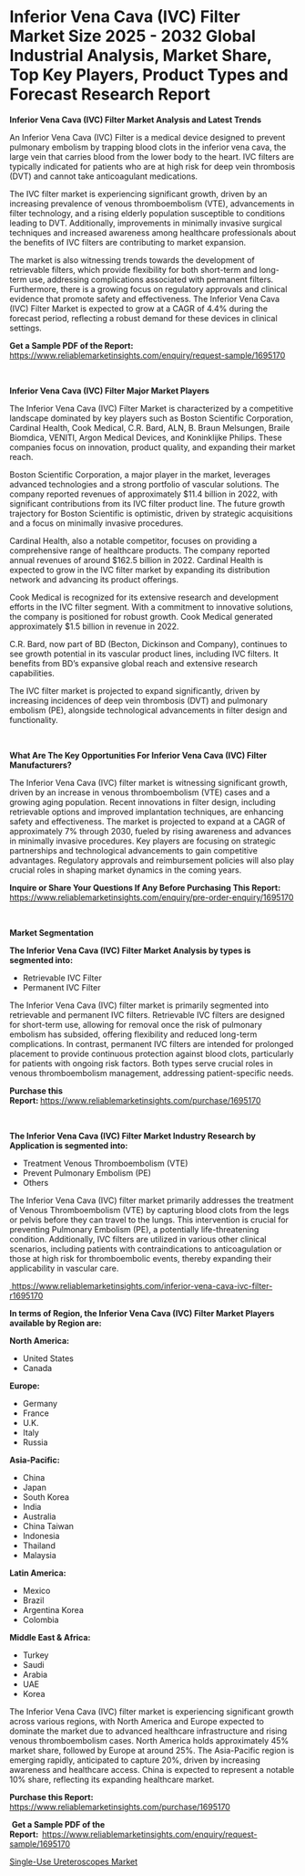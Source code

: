 <p><h1>Inferior Vena Cava (IVC) Filter Market Size 2025 - 2032 Global Industrial Analysis, Market Share, Top Key Players, Product Types and Forecast Research Report</h1></p><p><strong>Inferior Vena Cava (IVC) Filter Market Analysis and Latest Trends</strong></p>
<p><p>An Inferior Vena Cava (IVC) Filter is a medical device designed to prevent pulmonary embolism by trapping blood clots in the inferior vena cava, the large vein that carries blood from the lower body to the heart. IVC filters are typically indicated for patients who are at high risk for deep vein thrombosis (DVT) and cannot take anticoagulant medications.</p><p>The IVC filter market is experiencing significant growth, driven by an increasing prevalence of venous thromboembolism (VTE), advancements in filter technology, and a rising elderly population susceptible to conditions leading to DVT. Additionally, improvements in minimally invasive surgical techniques and increased awareness among healthcare professionals about the benefits of IVC filters are contributing to market expansion.</p><p>The market is also witnessing trends towards the development of retrievable filters, which provide flexibility for both short-term and long-term use, addressing complications associated with permanent filters. Furthermore, there is a growing focus on regulatory approvals and clinical evidence that promote safety and effectiveness. The Inferior Vena Cava (IVC) Filter Market is expected to grow at a CAGR of 4.4% during the forecast period, reflecting a robust demand for these devices in clinical settings.</p></p>
<p><strong>Get a Sample PDF of the Report:&nbsp;</strong> <a href="https://www.reliablemarketinsights.com/enquiry/request-sample/1695170?utm_campaign=2639&utm_medium=2&utm_source=Github&utm_content=ia&utm_term=25032025&utm_id=inferior-vena-cava-ivc-filter">https://www.reliablemarketinsights.com/enquiry/request-sample/1695170</a></p>
<p>&nbsp;</p>
<p><strong>Inferior Vena Cava (IVC) Filter Major Market Players</strong></p>
<p><p>The Inferior Vena Cava (IVC) Filter Market is characterized by a competitive landscape dominated by key players such as Boston Scientific Corporation, Cardinal Health, Cook Medical, C.R. Bard, ALN, B. Braun Melsungen, Braile Biomdica, VENITI, Argon Medical Devices, and Koninklijke Philips. These companies focus on innovation, product quality, and expanding their market reach.</p><p>Boston Scientific Corporation, a major player in the market, leverages advanced technologies and a strong portfolio of vascular solutions. The company reported revenues of approximately $11.4 billion in 2022, with significant contributions from its IVC filter product line. The future growth trajectory for Boston Scientific is optimistic, driven by strategic acquisitions and a focus on minimally invasive procedures.</p><p>Cardinal Health, also a notable competitor, focuses on providing a comprehensive range of healthcare products. The company reported annual revenues of around $162.5 billion in 2022. Cardinal Health is expected to grow in the IVC filter market by expanding its distribution network and advancing its product offerings.</p><p>Cook Medical is recognized for its extensive research and development efforts in the IVC filter segment. With a commitment to innovative solutions, the company is positioned for robust growth. Cook Medical generated approximately $1.5 billion in revenue in 2022.</p><p>C.R. Bard, now part of BD (Becton, Dickinson and Company), continues to see growth potential in its vascular product lines, including IVC filters. It benefits from BD’s expansive global reach and extensive research capabilities.</p><p>The IVC filter market is projected to expand significantly, driven by increasing incidences of deep vein thrombosis (DVT) and pulmonary embolism (PE), alongside technological advancements in filter design and functionality.</p></p>
<p>&nbsp;</p>
<p><strong>What Are The Key Opportunities For Inferior Vena Cava (IVC) Filter Manufacturers?</strong></p>
<p><p>The Inferior Vena Cava (IVC) filter market is witnessing significant growth, driven by an increase in venous thromboembolism (VTE) cases and a growing aging population. Recent innovations in filter design, including retrievable options and improved implantation techniques, are enhancing safety and effectiveness. The market is projected to expand at a CAGR of approximately 7% through 2030, fueled by rising awareness and advances in minimally invasive procedures. Key players are focusing on strategic partnerships and technological advancements to gain competitive advantages. Regulatory approvals and reimbursement policies will also play crucial roles in shaping market dynamics in the coming years.</p></p>
<p><strong>Inquire or Share Your Questions If Any Before Purchasing This Report:</strong> <a href="https://www.reliablemarketinsights.com/enquiry/pre-order-enquiry/1695170?utm_campaign=2639&utm_medium=2&utm_source=Github&utm_content=ia&utm_term=25032025&utm_id=inferior-vena-cava-ivc-filter">https://www.reliablemarketinsights.com/enquiry/pre-order-enquiry/1695170</a></p>
<p>&nbsp;</p>
<p><strong>Market Segmentation</strong></p>
<p><strong>The Inferior Vena Cava (IVC) Filter Market Analysis by types is segmented into:</strong></p>
<p><ul><li>Retrievable IVC Filter</li><li>Permanent IVC Filter</li></ul></p>
<p><p>The Inferior Vena Cava (IVC) filter market is primarily segmented into retrievable and permanent IVC filters. Retrievable IVC filters are designed for short-term use, allowing for removal once the risk of pulmonary embolism has subsided, offering flexibility and reduced long-term complications. In contrast, permanent IVC filters are intended for prolonged placement to provide continuous protection against blood clots, particularly for patients with ongoing risk factors. Both types serve crucial roles in venous thromboembolism management, addressing patient-specific needs.</p></p>
<p><strong>Purchase this Report:&nbsp;</strong><a href="https://www.reliablemarketinsights.com/purchase/1695170?utm_campaign=2639&utm_medium=2&utm_source=Github&utm_content=ia&utm_term=25032025&utm_id=inferior-vena-cava-ivc-filter">https://www.reliablemarketinsights.com/purchase/1695170</a></p>
<p>&nbsp;</p>
<p><strong>The Inferior Vena Cava (IVC) Filter Market Industry Research by Application is segmented into:</strong></p>
<p><ul><li>Treatment Venous Thromboembolism (VTE)</li><li>Prevent Pulmonary Embolism (PE)</li><li>Others</li></ul></p>
<p><p>The Inferior Vena Cava (IVC) filter market primarily addresses the treatment of Venous Thromboembolism (VTE) by capturing blood clots from the legs or pelvis before they can travel to the lungs. This intervention is crucial for preventing Pulmonary Embolism (PE), a potentially life-threatening condition. Additionally, IVC filters are utilized in various other clinical scenarios, including patients with contraindications to anticoagulation or those at high risk for thromboembolic events, thereby expanding their applicability in vascular care.</p></p>
<p><a href="https://www.reliablemarketinsights.com/inferior-vena-cava-ivc-filter-r1695170?utm_campaign=2639&utm_medium=2&utm_source=Github&utm_content=ia&utm_term=25032025&utm_id=inferior-vena-cava-ivc-filter">&nbsp;https://www.reliablemarketinsights.com/inferior-vena-cava-ivc-filter-r1695170</a></p>
<p><strong>In terms of Region, the Inferior Vena Cava (IVC) Filter Market Players available by Region are:</strong></p>
<p>
    <p> <strong> North America: </strong>
        <ul>
            <li>United States</li>
            <li>Canada</li>
        </ul>
        </p> 
    <p> <strong> Europe: </strong>
        <ul>
            <li>Germany</li>
            <li>France</li>
            <li>U.K.</li>
            <li>Italy</li>
            <li>Russia</li>
        </ul>
        </p> 
    <p> <strong> Asia-Pacific: </strong>
        <ul>
            <li>China</li>
            <li>Japan</li>
            <li>South Korea</li>
            <li>India</li>
            <li>Australia</li>
            <li>China Taiwan</li>
            <li>Indonesia</li>
            <li>Thailand</li>
            <li>Malaysia</li>
        </ul>
        </p> 
    <p> <strong> Latin America: </strong>
        <ul>
            <li>Mexico</li>
            <li>Brazil</li>
            <li>Argentina Korea</li>
            <li>Colombia</li>
        </ul>
        </p> 
    <p> <strong> Middle East & Africa: </strong>
        <ul>
            <li>Turkey</li>
            <li>Saudi</li>
            <li>Arabia</li>
            <li>UAE</li>
            <li>Korea</li>
        </ul>
    </p>
    </p>
<p><p>The Inferior Vena Cava (IVC) filter market is experiencing significant growth across various regions, with North America and Europe expected to dominate the market due to advanced healthcare infrastructure and rising venous thromboembolism cases. North America holds approximately 45% market share, followed by Europe at around 25%. The Asia-Pacific region is emerging rapidly, anticipated to capture 20%, driven by increasing awareness and healthcare access. China is expected to represent a notable 10% share, reflecting its expanding healthcare market.</p></p>
<p><strong>Purchase this Report: </strong><a href="https://www.reliablemarketinsights.com/purchase/1695170?utm_campaign=2639&utm_medium=2&utm_source=Github&utm_content=ia&utm_term=25032025&utm_id=inferior-vena-cava-ivc-filter">https://www.reliablemarketinsights.com/purchase/1695170</a></p>
<p>&nbsp;<strong>Get a Sample PDF of the Report:&nbsp;&nbsp;</strong><a href="https://www.reliablemarketinsights.com/enquiry/request-sample/1695170?utm_campaign=2639&utm_medium=2&utm_source=Github&utm_content=ia&utm_term=25032025&utm_id=inferior-vena-cava-ivc-filter">https://www.reliablemarketinsights.com/enquiry/request-sample/1695170</a></p>
<p><strong></strong></p>
<p><p><a href="https://github.com/hartsockdonnette82/Market-Research-Report-List-1/blob/main/single-use-ureteroscopes-market.md?utm_campaign=2639&utm_medium=2&utm_source=Github&utm_content=ia&utm_term=25032025&utm_id=inferior-vena-cava-ivc-filter">Single-Use Ureteroscopes Market</a></p></p>